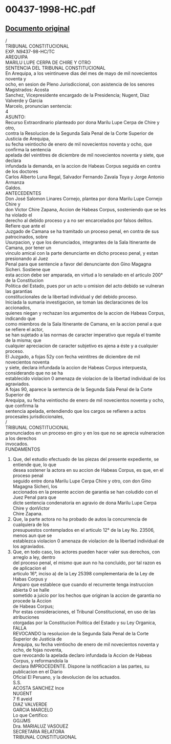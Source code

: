 
00437-1998-HC.pdf
=================
  
[Documento original](https://tc.gob.pe/jurisprudencia/1998/00437-1998-HC.pdf)  
---  
/  
TRIBUNAL CONSTITUCIONAL  
EXP. N9437-98-HC/TC  
AREQUIPA  
MARILU LUPE CERPA DE CHIRE Y OTRO  
SENTENCIA DEL TRIBUNAL CONSTITUCIONAL  
En Arequipa, a los veintinueve dias del mes de mayo de mil novecientos noventa y  
ocho, en sesion de Pleno Jurisdiccional, con asistencia de los senores Magistrados: Acosta  
Sanchez, Vicepresidente encargado de la Presidencia; Nugent, Diaz Valverde y Garcia  
Marcelo, pronuncian sentencia:  
4  
ASUNTO:  
Recurso Extraordinario planteado por dona Marilu Lupe Cerpa de Chire y otro,  
contra la Resolucion de la Segunda Sala Penal de la Corte Superior de Justicia de Arequipa,  
su fecha veintiocho de enero de mil novecientos noventa y ocho, que confirma la sentencia  
apelada del veintitres de diciembre de mil novecientos noventa y siete, que declara  
infundada la demanda, en la accion de Habeas Corpus seguida en contra de los doctores  
Carlos Alberto Luna Regal, Salvador Fernando Zavala Toya y Jorge Antonio Armanza  
Galdos.  
ANTECEDENTES  
Don José Salomon Linares Cornejo, plantea por dona Marilu Lupe Cornejo Chire y  
don Victor Chire Zapana, Accion de Habeas Corpus, sosteniendo que se les ha violado el  
derecho al debido proceso y a no ser encarcelados por falsos delitos. Refiere que ante el  
Juzgado de Camana se ha tramitado un proceso penal, en contra de sus patrocinados, sobre  
Usurpacion, y que los denunciados, integrantes de la Sala Itinerante de Camana, por tener un  
vinculo amical con la parte denunciante en dicho proceso penal, y estan presionando al Juez  
Penal para que sentencie a favor del denunciante don Gino Magagna Sicheri. Sostiene que  
esta accion debe ser amparada, en virtud a lo senalado en el articulo 200° de la Constitucion  
Politica del Estado, pues por un acto u omision del acto debido se vulneran las garantias  
constitucionales de la libertad individual y del debido proceso.  
Iniciada la sumaria investigacion, se toman las declaraciones de los accionados,  
quienes niegan y rechazan los argumentos de la accion de Habeas Corpus, indicando que  
como miembros de la Sala Itinerante de Camana, en la accion penal a que se refiere el actor,  
se han sujetado a las normas de caracter imperativo que regula el tramite de la misma; que  
cualquier apreciacion de caracter subjetivo es ajena a éste y a cualquier proceso.  
El Juzgado, a fojas 52y con fecha veintitres de diciembre de mil novecientos noventa  
y siete, declara infundada la accion de Habeas Corpus interpuesta, considerando que no se ha  
establecido violacion 0 amenaza de violacion de la libertad individual de los agraviados.  
A fojas 90, aparece la sentencia de la Segunda Sala Penal de la Corte Superior de  
Arequipa, su fecha veintiocho de enero de mil novecientos noventa y ocho, que confirma la  
sentencia apelada, entendiendo que los cargos se refieren a actos procesales jurisdiccionales,  
/  
TRIBUNAL CONSTITUCIONAL  
pronunciados en un proceso en giro y en los que no se aprecia vulneracion a los derechos  
invocados.  
FUNDAMENTOS  
1. Que, del estudio efectuado de las piezas del presente expediente, se entiende que, lo que  
desea sostener la actora en su accion de Habeas Corpus, es que, en el proceso penal  
seguido entre dona Marilu Lupe Cerpa Chire y otro, con don Gino Magagna Sicheri, los  
accionados en la presente accion de garantia se han coludido con el Juez Penal para que  
dicte sentencia condenatoria en agravio de dona Marilu Lupe Cerpa Chire y donVictor  
Chire Zapana.  
2. Que, la parte actora no ha probado de autos la concurrencia de cualquiera de los  
presupuestos contemplados en el articulo 12° de la Ley No. 23506, menos aun que se  
establezca violacion 0 amenaza de violacion de la libertad individual de los agraviados.  
3. Que, en todo caso, los actores pueden hacer valer sus derechos, con arreglo a ley, dentro  
del proceso penal, el mismo que aun no ha concluido, por tal razon es de aplicacion el  
articulo 16°, inciso a) de la Ley 25398 complementaria de la Ley de Habas Corpus y  
Amparo que establece que cuando el recurrente tenga instruccion abierta 0 se halle  
sometido a juicio por los hechos que originan la accion de garantia no procede la Accion  
de Habeas Corpus;  
Por estas consideraciones, el Tribunal Constitucional, en uso de las atribuciones  
otorgadas por la Constitucion Politica del Estado y su Ley Organica,  
FALLA  
REVOCANDO la resolucion de la Segunda Sala Penal de la Corte Superior de Justicia de  
Arequipa, su fecha veintiocho de enero de mil novecientos noventa y ocho, de fojas noventa,  
que revocando la apelada declaro infundada la Accion de Habeas Corpus, y reformandola la  
declara IMPROCEDENTE. Dispone la notificacion a las partes, su publicacion en el Diario  
Oficial El Peruano, y la devolucion de los actuados.  
S.S.  
ACOSTA SANCHEZ lnce  
NUGENT  
7 fl aveid  
DIAZ VALVERDE  
GARCIA MARCELO  
Lo que Certifico:  
GG/JMS  
Dra. MARIALUZ VASOUEZ  
SECRETARIA RELATORA  
TRIBUNAL CONSTITUGIONAL